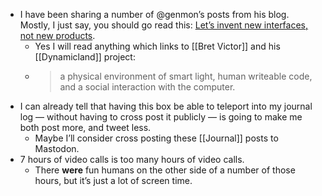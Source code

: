 - I have been sharing a number of @genmon’s posts from his blog. Mostly, I just say, you should go read this: [Let’s invent new interfaces, not new products](http://interconnected.org/home/2021/02/25/pagers).
	- Yes I will read anything which links to [[Bret Victor]] and his [[Dynamicland]] project:
	- > a physical environment of smart light, human writeable code, and a social interaction with the computer.
- I can already tell that having this box be able to teleport into my journal log — without having to cross post it publicly — is going to make me both post more, and tweet less.
	- Maybe I’ll consider cross posting these [[Journal]] posts to Mastodon.
- 7 hours of video calls is too many hours of video calls.
	- There **were** fun humans on the other side of a number of those hours, but it’s just a lot of screen time.